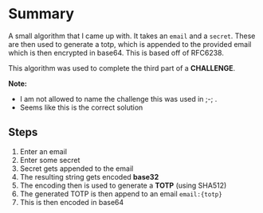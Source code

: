 # Summary

A small algorithm that I came up with. It takes an ```email``` and a ```secret```. These are then used to generate a
totp, which is appended to the provided email which is then encrypted in base64. This is based off of RFC6238.

This algorithm was used to complete the third part of a __CHALLENGE__.

__Note:__ 

- I am not allowed to name the challenge this was used in ;-; .
- Seems like this is the correct solution

## Steps

1. Enter an email
2. Enter some secret
3. Secret gets appended to the email 
4. The resulting string gets encoded __base32__
5. The encoding then is used to generate a __TOTP__ (using SHA512)
6. The generated TOTP is then append to an email ```email:{totp}```
7. This is then encoded in base64


